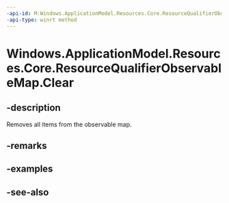 ```yaml
---
-api-id: M:Windows.ApplicationModel.Resources.Core.ResourceQualifierObservableMap.Clear
-api-type: winrt method
---
```


<!-- Method syntax
public void Clear()
-->

# Windows.ApplicationModel.Resources.Core.ResourceQualifierObservableMap.Clear

## -description
Removes all items from the observable map.

## -remarks

## -examples

## -see-also
